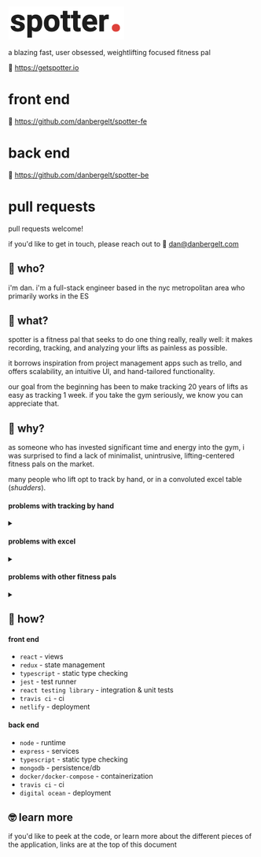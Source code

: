 ![Spotter Logo](spotter.png)

a blazing fast, user obsessed, weightlifting focused fitness pal

🔗 https://getspotter.io

# front end

🔗 https://github.com/danbergelt/spotter-fe

# back end

🔗 https://github.com/danbergelt/spotter-be

# pull requests

pull requests welcome!

if you'd like to get in touch, please reach out to 📧 dan@danbergelt.com

## 🤷 who?

i'm dan. i'm a full-stack engineer based in the nyc metropolitan area who primarily works in the ES

## 🔎 what?

spotter is a fitness pal that seeks to do one thing really, really well: it makes recording, tracking, and analyzing your lifts as painless as possible.

it borrows inspiration from project management apps such as trello, and offers scalability, an intuitive UI, and hand-tailored functionality.

our goal from the beginning has been to make tracking 20 years of lifts as easy as tracking 1 week. if you take the gym seriously, we know you can appreciate that.

## 🤔 why?

as someone who has invested significant time and energy into the gym, i was surprised to find a lack of minimalist, unintrusive, lifting-centered fitness pals on the market.

many people who lift opt to track by hand, or in a convoluted excel table (_shudders_).

#### problems with tracking by hand

<details>
<summary></summary>

tracking by hand is not scalable. finding past workouts is a pain, and recording your workouts is arduous, and subject to formatting blemishes over time. this is not a scalable solution.

</details>

#### problems with excel

<details>
<summary></summary>

excel is a very powerful tool. however, it is unopinionated by nature, and forces the user to perform non-trivial work up front to set up their tool to their liking.

additionally, it is not optimized for ease of use, it is optimized for complexity. thus, it is fairly bloated when compared to the needs of this specific application. the ui is also not well-suited for mobile

</details>

#### problems with other fitness pals

<details>
<summary></summary>

when performing research, a common complaint i noticed was that many apps have too many features.

often, users do not need a lifting tracker, cardio tracker, sample workouts, and a meal planner in one app. too many features creates a complex ui and bloat.

</details>

## 🧪 how?

#### front end

- `react` - views
- `redux` - state management
- `typescript` - static type checking
- `jest` - test runner
- `react testing library` - integration & unit tests
- `travis ci` - ci
- `netlify` - deployment

#### back end

- `node` - runtime
- `express` - services
- `typescript` - static type checking
- `mongodb` - persistence/db
- `docker/docker-compose` - containerization
- `travis ci` - ci
- `digital ocean` - deployment

## 🤓 learn more

if you'd like to peek at the code, or learn more about the different pieces of the application, links are at the top of this document
